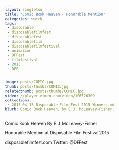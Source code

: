 ```yaml
---
layout: singleton
title: "Comic Book Heaven - Honorable Mention"
categories: watch
tags:
 - disposable
 - disposablefilmfest
 - disposablefest
 - disposablefilm
 - disposablefilmfestival
 - animation
 - DFFest
 - filmfestival
 - 2015
 - DFF


image: posts/COMIC.jpg
thumb: posts/thumbs/COMIC.jpg
relatedthumb: posts/thumbs/COMIC.jpg
video: //player.vimeo.com/video/106526309
collections:
 - 2015-04-15-Disposable-Film-Fest-2015-Winners.md
blurb: Comic Book Heaven, by E.J. McLeavey-Fisher.
---
```


Comic Book Heaven
By E.J. McLeavey-Fisher

Honorable Mention at Disposable Film Festival 2015

disposablefilmfest.com
Twitter: @DFFest
